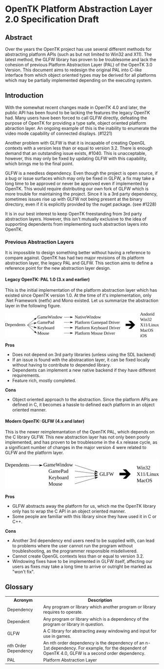 # OpenTK Platform Abstraction Layer 2.0 Specification Draft

## Abstract
Over the years the OpenTK project has use several different methods for
abstracting platform APIs (such as but not limited to Win32 and X11). The latest
method, the GLFW library has proven to be troublesome and lack the cohesion of
previous Platform Abstraction Layer (PAL) of the OpenTK 3.0 Version. This
document aims to redesign the original PAL into C-like interface from which
object oriented types may be derived for all platforms which may be partially
implemented depending on the executing system.

## Introduction
With the somewhat recent changes made in OpenTK 4.0 and later, the public API
has been found to be lacking the features the legacy OpenTK had. Many users have
been forced to call GLFW directly, defeating the purpose of OpenTK for providing
a type safe, object oriented platform abraction layer. An ongoing example of
this is the inability to enumerate the video mode capability of connected
displays. (#1221) 

Another problem with GLFW is that it is incapable of creating OpenGL contexts
with a version less than or equal to version 3.2. There is enough demand that
an outstanding issue exists, #1040. This is unacceptable, however, this may only
be fixed by updating GLFW with this capability, which brings me to the final
point.

GLFW is a needless dependency. Even though the project is open source, if a bug
or issue surfaces which may only be fixed in GLFW, a fix may take a long time to
be approved or never be approved even if implemented by OpenTK. This would
require distributing our own fork of GLFW which is more trouble for maintaining
the project. Since it is a 3rd party dependency, sometimes issues rise up with
GLFW not being present at the binary directory, even if it is explicitly
provided by the nuget package. (see #1228)

It is in our best interest to keep OpenTK freestanding from 3rd party
abstraction layers. However, this isn't mutually exclusive to the idea of
supporting dependents from implementing such abstraction layers into OpenTK.

### Previous Abstraction Layers
It is impossible to design something better without having a reference to
compare against. OpenTK has had two major revisions of its platform abstraction
layer, the legacy PAL and GLFW. This section aims to define a reference point
for the new abstraction layer design.

#### Legacy OpenTK: PAL 1.0 (3.x and earlier)
This is the initial implementation of the platform abstraction layer which has
existed since OpenTK version 1.0. At the time of it's implementation, only 
.Net Framework (netfx) and Mono existed. Let us summarize the abstraction layer
in the following figure.

![OpenTK PAL 1.0, Visualized](pal-1.0%20visualized.svg)

__Pros__
* Does not depend on 3rd party libraries (unless using the SDL backend)
* If an issue is found with the abstracation layer, it can be fixed locally
  without having to contribute to depended library.
* Dependents can implement a new native backend if they have different 
  requirements.
* Feature rich, mostly completed.

__Cons__
* Object oriented approach to the abstraction. Since the platform APIs are
  defined in C, it becomes a hassle to defined each platform in an object
  oriented manner.

#### Modern OpenTK: GLFW (4.x and later)
This is the newer reimplemantation of the OpenTK PAL, which depends on the C
library GLFW. This new abstraction layer has not only been poorly implemented,
and has proven to be troublesome in the 4.x release cycle, as a significant
number of changes in the major version 4 were related to GLFW and the platform
layer.

![OpenTK GLFW PAL Visualized](glfw-pal%20visualized.svg)

__Pros__
* GLFW abstracts away the platform for us, which me the OpenTK library only has
  to wrap the C API in an object oriented manner.
* Some people are familiar with this library since they have used it in C or
  C++.

__Cons__
* Another 3rd dependency end users need to be supplied with, can lead to
  problems where the user cannot run the program without troubleshooting, as the
  programmer responsible misdelivered.
* Cannot create OpenGL contexts less than or equal to version 3.2.
* Windowing fixes have to be implemented in GLFW itself, affecting our users as
  fixes may take a long time to arrive or outright be marked as "won't fix".

## Glossary
<!--
I really hate it when my text documents aren't 80 columns, sorry for not using
markdown syntax here.
-->
<table>
  <tr>
    <th>Acronym</th> <th>Description</th>
  </tr>
  <tr>
    <td>Dependency</td>
    <td>
      Any program or library which another program or library requires to
      operate.
    </td>
  </tr>
  <tr>
    <td>Dependent</td>
    <td>
      Any program or library which is a dependency of the program or library in
      question.
    </td>
  </tr>
  <tr>
    <td>GLFW</td>
    <td>
      A C library for abstracting away windowing and input for use in games.
    </td>
  </tr>
  <tr>
    <td>nth Order Dependency</td>
    <td>
      An nth order dependency is the dependency of an n-1st dependency. For
      example, for the dependent of OpenTK 4.0, GLFW is a second order
      dependency.
    </td>
  </tr>
  <tr>
    <td>PAL</td>
    <td>Platform Abstraction Layer</td>
  </tr>
</table>